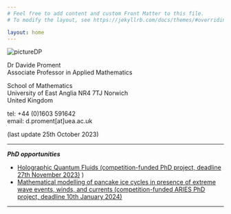 ```yaml
---
# Feel free to add content and custom Front Matter to this file.
# To modify the layout, see https://jekyllrb.com/docs/themes/#overriding-theme-defaults

layout: home
---
```


![](/research/assets/picture.png "pictureDP")

Dr Davide Proment <br />
Associate Professor in Applied Mathematics

School of Mathematics <br />
University of East Anglia
NR4 7TJ Norwich <br />
United Kingdom

tel: +44 (0)1603 591642 <br />
email: d.proment[at]uea.ac.uk <br />

(last update 25th October 2023)

*****

***PhD opportunities***

- [Holographic Quantum Fluids (competition-funded PhD project, deadline 27th November 2023)](https://davideproment.github.io/research/phd/2023/10/25/fundedPhD.html) ) 
- [Mathematical modelling of pancake ice cycles in presence of extreme wave events, winds, and currents (competition-funded ARIES PhD project, deadline 10th January 2024)](https://davideproment.github.io/research/phd/2023/10/25/fundedPhD-ARIES.html)

*****


